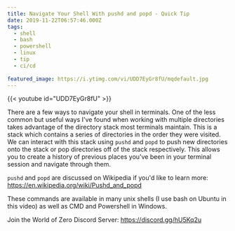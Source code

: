 ```yaml
---
title: Navigate Your Shell With pushd and popd - Quick Tip
date: 2019-11-22T06:57:46.000Z
tags:
  - shell
  - bash
  - powershell
  - linux
  - tip
  - ci/cd
  
featured_image: https://i.ytimg.com/vi/UDD7EyGr8fU/mqdefault.jpg
---
```


{{< youtube id="UDD7EyGr8fU" >}}

There are a few ways to navigate your shell in terminals. One of the less common but useful ways I've found when working with multiple directories takes advantage of the directory stack most terminals maintain. This is a stack which contains a series of directories in the order they were visited. We can interact with this stack using `pushd` and `popd` to push new directories onto the stack or pop directories off of the stack respectively. This allows you to create a history of previous places you've been in your terminal session and navigate through them.

`pushd` and `popd` are discussed on Wikipedia if you'd like to learn more: https://en.wikipedia.org/wiki/Pushd_and_popd

These commands are available in many unix shells (I use bash on Ubuntu in this video) as well as CMD and Powershell in Windows.

Join the World of Zero Discord Server: https://discord.gg/hU5Kq2u